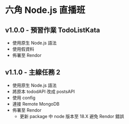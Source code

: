 # 六角 Node.js 直播班 
## v1.0.0 - 預習作業 TodoListKata
- 使用原生 Node.js 語法
- 使用假資料
- 佈署至 Rendor

## v1.1.0 - 主線任務 2
- 使用原生 Node.js 語法
- 將原本 tododAPI 改成 postsAPI
- 使用 config  
- 連接 Remote MongoDB
- 佈署至 Rendor
  - 更新 package 中 node 版本至 18.X 避免 Rendor 錯誤

